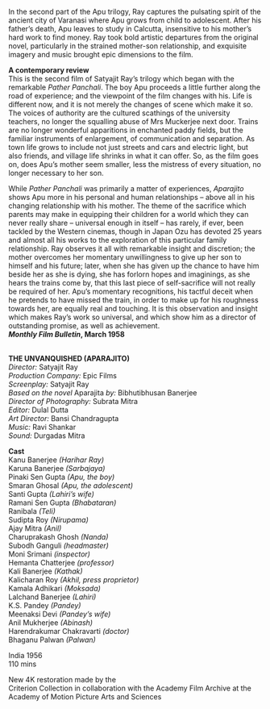 

In the second part of the Apu trilogy, Ray captures the pulsating spirit of the ancient city of Varanasi where Apu grows from child to adolescent. After his father’s death, Apu leaves to study in Calcutta, insensitive to his mother’s hard work to find money. Ray took bold artistic departures from the original novel, particularly in the strained mother-son relationship, and exquisite imagery and music brought epic dimensions to the film.

**A contemporary review**  
This is the second film of Satyajit Ray’s trilogy which began with the remarkable _Pather Panchali_. The boy Apu proceeds a little further along the road of experience; and the viewpoint of the film changes with his. Life is different now, and it is not merely the changes of scene which make it so. The voices of authority are the cultured scathings of the university teachers, no longer the squalling abuse of Mrs Muckerjee next door. Trains are no longer wonderful apparitions in enchanted paddy fields, but the familiar instruments of enlargement, of communication and separation. As town life grows to include not just streets and cars and electric light, but also friends, and village life shrinks in what it can offer. So, as the film goes on, does Apu’s mother seem smaller, less the mistress of every situation, no longer necessary to her son.

While _Pather Panchali_ was primarily a matter of experiences, _Aparajito_ shows Apu more in his personal and human relationships – above all in his changing relationship with his mother. The theme of the sacrifice which parents may make in equipping their children for a world which they can never really share – universal enough in itself – has rarely, if ever, been tackled by the Western cinemas, though in Japan Ozu has devoted 25 years and almost all his works to the exploration of this particular family relationship. Ray observes it all with remarkable insight and discretion; the mother overcomes her momentary unwillingness to give up her son to himself and his future; later, when she has given up the chance to have him beside her as she is dying, she has forlorn hopes and imaginings, as she hears the trains come by, that this last piece of self-sacrifice will not really be required of her. Apu’s momentary recognitions, his tactful deceit when he pretends to have missed the train, in order to make up for his roughness towards her, are equally real and touching. It is this observation and insight which makes Ray’s work so universal, and which show him as a director of outstanding promise, as well as achievement.  
**_Monthly Film Bulletin_, March 1958**
<br><br>

**THE UNVANQUISHED (APARAJITO)**<br>
_Director:_ Satyajit Ray<br>
_Production Company:_ Epic Films<br>
_Screenplay:_ Satyajit Ray<br>
_Based on the novel_ Aparajita _by:_  Bibhutibhusan Banerjee<br>
_Director of Photography:_ Subrata Mitra<br>
_Editor:_ Dulal Dutta<br>
_Art Director:_ Bansi Chandragupta<br>
_Music:_ Ravi Shankar<br>
_Sound:_ Durgadas Mitra<br>

**Cast**<br>
Kanu Banerjee _(Harihar Ray)_<br>
Karuna Banerjee _(Sarbajaya)_<br>
Pinaki Sen Gupta _(Apu, the boy)_<br>
Smaran Ghosal _(Apu, the adolescent)_<br>
Santi Gupta _(Lahiri’s wife)_<br>
Ramani Sen Gupta _(Bhabataran)_<br>
Ranibala _(Teli)_<br>
Sudipta Roy _(Nirupama)_<br>
Ajay Mitra _(Anil)_<br>
Charuprakash Ghosh _(Nanda)_<br>
Subodh Ganguli _(headmaster)_<br>
Moni Srimani _(inspector)_<br>
Hemanta Chatterjee _(professor)_<br>
Kali Banerjee _(Kathak)_<br>
Kalicharan Roy _(Akhil, press proprietor)_<br>
Kamala Adhikari _(Moksada)_<br>
Lalchand Banerjee _(Lahiri)_<br>
K.S. Pandey _(Pandey)_<br>
Meenaksi Devi _(Pandey’s wife)_<br>
Anil Mukherjee _(Abinash)_<br>
Harendrakumar Chakravarti _(doctor)_<br>
Bhaganu Palwan _(Palwan)_<br>

India 1956<br>
110 mins

New 4K restoration made by the  
Criterion Collection in collaboration with the Academy Film Archive at the Academy of Motion Picture Arts and Sciences<br>
<br>
<!--stackedit_data:
eyJoaXN0b3J5IjpbMTY4MjM4NjA1Ml19
-->